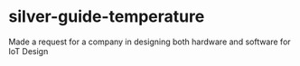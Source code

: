 # silver-guide-temperature
Made a request for a company in designing both hardware and software for IoT Design
